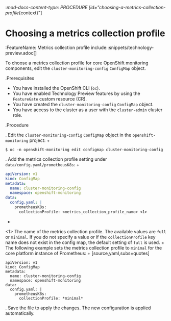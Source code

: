 :_mod-docs-content-type: PROCEDURE
[id="choosing-a-metrics-collection-profile_{context}"]
# Choosing a metrics collection profile

:FeatureName: Metrics collection profile
include::snippets/technology-preview.adoc[]

To choose a metrics collection profile for core OpenShift monitoring components, edit the `cluster-monitoring-config` `ConfigMap` object.

.Prerequisites

* You have installed the OpenShift CLI (`oc`).
* You have enabled Technology Preview features by using the `FeatureGate` custom resource (CR).
* You have created the `cluster-monitoring-config` `ConfigMap` object.
* You have access to the cluster as a user with the `cluster-admin` cluster role.

.Procedure

. Edit the `cluster-monitoring-config` `ConfigMap` object in the `openshift-monitoring` project:
+

```terminal
$ oc -n openshift-monitoring edit configmap cluster-monitoring-config

```

. Add the metrics collection profile setting under `data/config.yaml/prometheusK8s`:
+

```yaml
apiVersion: v1
kind: ConfigMap
metadata:
  name: cluster-monitoring-config
  namespace: openshift-monitoring
data:
  config.yaml: |
    prometheusK8s:
      collectionProfile: <metrics_collection_profile_name> <1>

```
+
<1> The name of the metrics collection profile.
The available values are `full` or `minimal`.
If you do not specify a value or if the `collectionProfile` key name does not exist in the config map, the default setting of `full` is used.
+
The following example sets the metrics collection profile to `minimal` for the core platform instance of Prometheus:
+
[source,yaml,subs=quotes]

```
apiVersion: v1
kind: ConfigMap
metadata:
  name: cluster-monitoring-config
  namespace: openshift-monitoring
data:
  config.yaml: |
    prometheusK8s:
      collectionProfile: *minimal*

```

. Save the file to apply the changes. The new configuration is applied automatically.
